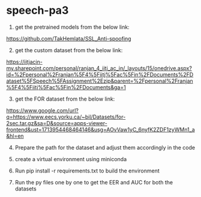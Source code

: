 # speech-pa3

1. get the pretrained models from the below link:

https://github.com/TakHemlata/SSL_Anti-spoofing

2. get the custom dataset from the below link:

https://iitjacin-my.sharepoint.com/personal/ranjan_4_iitj_ac_in/_layouts/15/onedrive.aspx?id=%2Fpersonal%2Franjan%5F4%5Fiitj%5Fac%5Fin%2FDocuments%2FDataset%5FSpeech%5FAssignment%2Ezip&parent=%2Fpersonal%2Franjan%5F4%5Fiitj%5Fac%5Fin%2FDocuments&ga=1

3. get the FOR dataset from the below link:

https://www.google.com/url?q=https://www.eecs.yorku.ca/~bil/Datasets/for-2sec.tar.gz&sa=D&source=apps-viewer-frontend&ust=1713954468464146&usg=AOvVaw1yC_6nyfK2ZDF1zyWMn1_a&hl=en

4. Prepare the path for the dataset and adjust them accordingly in the code

5. create a virtual environment using miniconda

6. Run pip install -r requirements.txt to build the environment

7. Run the py files one by one to get the EER and AUC for both the datasets


